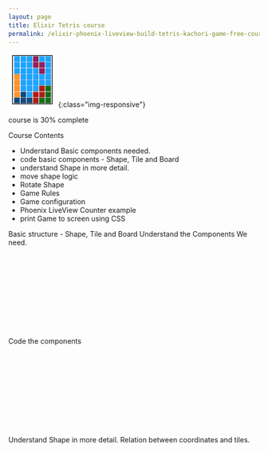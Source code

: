 ```yaml
---
layout: page
title: Elixir Tetris course
permalink: /elixir-phoenix-liveview-build-tetris-kachori-game-free-course/
---
```


![tetris-kachori-course](/thumbnails/tetris.png){:class="img-responsive"}


course is 30% complete

Course Contents
- Understand Basic components needed.
- code basic components - Shape, Tile and Board
- understand Shape in more detail.
- move shape logic
- Rotate Shape
- Game Rules
- Game configuration
- Phoenix LiveView Counter example
- print Game to screen using CSS


Basic structure - Shape, Tile and Board
Understand the Components We need.

<script src="https://formulaeio.cdn.vooplayer.com/assets/vooplayer.js"></script><iframe allow="autoplay" class="video-player-container vooplayer" data-playerId="MjAwNTcw" allowtransparency="true" style="max-width:100%" name="vooplayerframe" allowfullscreen="true" src="" watch-type="" url-params="" frameborder="0" scrolling="no"> </iframe>

Code the components

<script src="https://formulaeio.cdn.vooplayer.com/assets/vooplayer.js"></script><iframe allow="autoplay" class="video-player-container vooplayer" data-playerId="MjAwOTQ5" allowtransparency="true" style="max-width:100%" name="vooplayerframe" allowfullscreen="true" src="" watch-type="" url-params="" frameborder="0" scrolling="no"> </iframe>

Understand Shape in more detail.
Relation between coordinates and tiles.

<script src="https://formulaeio.cdn.vooplayer.com/assets/vooplayer.js"></script><iframe allow="autoplay" class="video-player-container vooplayer" data-playerId="MjAxMTM2" allowtransparency="true" style="max-width:100%" name="vooplayerframe" allowfullscreen="true" src="" watch-type="" url-params="" frameborder="0" scrolling="no"> </iframe>



<script src="https://formulaeio.cdn.vooplayer.com/assets/vooplayer.js"></script><iframe allow="autoplay" class="video-player-container vooplayer" data-playerId="MjAzMjgx" allowtransparency="true" style="max-width:100%" name="vooplayerframe" allowfullscreen="true" src="" watch-type="" url-params="" frameborder="0" scrolling="no"> </iframe>

